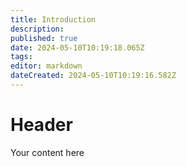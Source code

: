 ```yaml
---
title: Introduction
description: 
published: true
date: 2024-05-10T10:19:18.065Z
tags: 
editor: markdown
dateCreated: 2024-05-10T10:19:16.582Z
---
```


# Header
Your content here